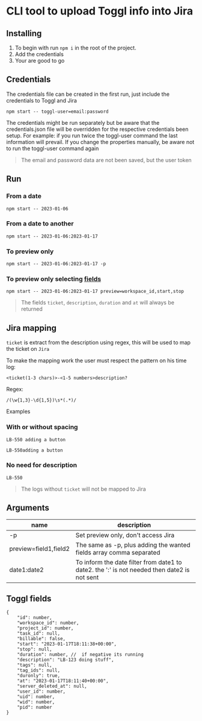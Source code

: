 # CLI tool to upload Toggl info into Jira
## Installing
1. To begin with run `npm i` in the root of the project.
1. Add the credentials
1. Your are good to go

## Credentials
The credentials file can be created in the first run, just include the credentials to Toggl and Jira
```
npm start -- toggl-user=email:password
```

The credentials might be run separately but be aware that the credentials.json file will be overridden for the respective credentials been setup. For example: if you run twice the toggl-user command the last information will prevail. If you change the properties manually, be aware not to run the toggl-user command again
> The email and password data are not been saved, but the user token

## Run
### From a date
```
npm start -- 2023-01-06
```
### From a date to another
```
npm start -- 2023-01-06:2023-01-17
```
### To preview only
```
npm start -- 2023-01-06:2023-01-17 -p
```
### To preview only selecting [fields](Toggl-fields)
```
npm start -- 2023-01-06:2023-01-17 preview=workspace_id,start,stop
```
> The fields `ticket`, `description`, `duration` and `at` will always be returned  

## Jira mapping
`ticket` is extract from the description using regex, this will be used to map the ticket on `Jira` 

To make the mapping work the user must respect the pattern on his time log:
```
<ticket(1-3 chars)>-<1-5 numbers>description?
```
Regex:
```
/(\w{1,3}-\d{1,5})\s*(.*)/
```
Examples
### With or without spacing
```
LB-550 adding a button
```
```
LB-550adding a button
```
### No need for description
```
LB-550
```
> The logs without `ticket` will not be mapped to Jira

## Arguments
| name | description |
|---|---|
| -p | Set preview only, don't access Jira |
| preview=field1,field2 | The same as -p, plus adding the wanted fields array comma separated |
| date1:date2 | To inform the date filter from date1 to date2. the ':' is not needed then date2 is not sent |

## Toggl fields
```
{
    "id": number,
    "workspace_id": number,
    "project_id": number,
    "task_id": null,
    "billable": false,
    "start": "2023-01-17T18:11:38+00:00",
    "stop": null,
    "duration": number, //  if negative its running
    "description": "LB-123 doing stuff",
    "tags": null,
    "tag_ids": null,
    "duronly": true,
    "at": "2023-01-17T18:11:40+00:00",
    "server_deleted_at": null,
    "user_id": number,
    "uid": number,
    "wid": number,
    "pid": number
}
```